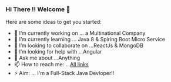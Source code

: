 ### Hi There !! Welcome 👋



Here are some ideas to get you started:

- 🔭 I’m currently working on ... a Multinational Company
- 🌱 I’m currently learning ... Java 8 & Spiring Boot Micro Service
- 👯 I’m looking to collaborate on ...ReactJs &  MongoDB
- 🤔 I’m looking for help with ...Angular
- 💬 Ask me about ...Anything
- 📫 How to reach me: ...[All links ](https://ankandaslinks.netlify.app/)
- ⚡ Aim: ... I'm a Full-Stack Java Devloper!!

